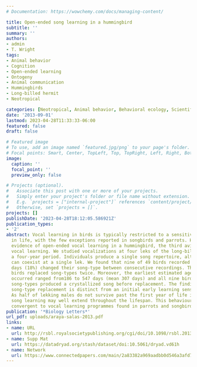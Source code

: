 ```yaml
---
# Documentation: https://wowchemy.com/docs/managing-content/

title: Open-ended song learning in a hummingbird
subtitle: ''
summary: ''
authors:
- admin
- T. Wright
tags:
- Animal behavior
- Cognition
- Open-ended learning
- Ontogeny
- Animal communication
- Hummingbirds
- Long-billed hermit
- Neotropical

categories: [Neotropical, Animal behavior, Behavioral ecology, Scientific programming, Vocal ontogeny, Acoustic communication, Hummingbirds]
date: '2013-09-01'
lastmod: 2023-04-28T11:33:33-06:00
featured: false
draft: false

# Featured image
# To use, add an image named `featured.jpg/png` to your page's folder.
# Focal points: Smart, Center, TopLeft, Top, TopRight, Left, Right, BottomLeft, Bottom, BottomRight.
image:
  caption: ''
  focal_point: ''
  preview_only: false

# Projects (optional).
#   Associate this post with one or more of your projects.
#   Simply enter your project's folder or file name without extension.
#   E.g. `projects = ["internal-project"]` references `content/project/deep-learning/index.md`.
#   Otherwise, set `projects = []`.
projects: []
publishDate: '2023-04-28T18:12:05.586921Z'
publication_types:
- '2'
abstract: Vocal learning in birds is typically restricted to a sensitive period early
  in life, with the few exceptions reported in songbirds and parrots. Here, we present
  evidence of open-ended vocal learning in a hummingbird, the third avian group with
  vocal learning. We studied vocalizations at four leks of the long-billed hermit Phaethornis  longirostris during
  a four-year period. Individuals produce a single song repertoire, although several song-types
  can coexist at a single lek. We found that nine of 49 birds recorded on multiple
  days (18%) changed their song-type between consecutive recordings. Three of these
  birds replaced song-types twice. Moreover, the earliest estimated age when song replacement
  occurred ranged from186 to 547 days (mean 307 days) and all nine birds who replaced
  song-types produced a crystallized song before replacement. The findings indicate that
  song-type replacement is distinct from an initial early learning sensitive period.
  As half of lekking males do not survive past the first year of life in this species,
  song learning may well extend throughout the lifespan. This behaviour would be
  convergent to vocal learning programmes found in parrots and songbirds.
publication: '*Biology Letters*'
url_pdf: uploads/araya-salas-2013.pdf
links:
- name: URL
  url: http://rsbl.royalsocietypublishing.org/cgi/doi/10.1098/rsbl.2013.0625
- name: Supp Mat
  url: https://datadryad.org/stash/dataset/doi:10.5061/dryad.vd61h
- name: Network
  url: https://www.connectedpapers.com/main/2a83382a969aadbb0d546a3afd72a620612cd028
---
```

